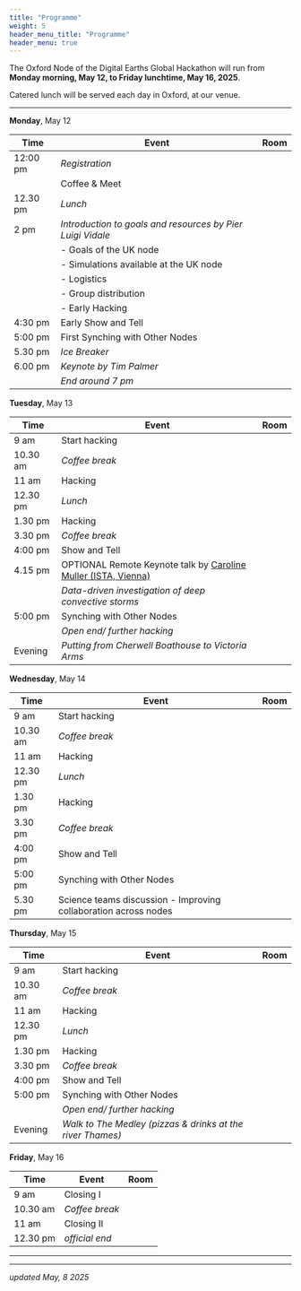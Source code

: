 ```yaml
---
title: "Programme"
weight: 5
header_menu_title: "Programme"
header_menu: true
---
```

The Oxford Node of the Digital Earths Global Hackathon will run from **Monday morning, May 12, to Friday lunchtime, May 16, 2025**.

Catered lunch will be served each day in Oxford, at our venue.


---


**Monday**, May 12

| Time | Event | Room |
|------|-------|------|
| 12:00 pm | *Registration*|      |
|      | Coffee & Meet   | |
| 12.30 pm | *Lunch* | |
| 2 pm | *Introduction to goals and resources by Pier Luigi Vidale*|     |
|      | - Goals of the UK node  |         |
|      | - Simulations available at the UK node  |         |
|      | - Logistics             |         |
|      | - Group distribution    |         |
|      | - Early Hacking    |         |
| 4:30 pm  | Early Show and Tell    |         |
| 5:00 pm  | First Synching with Other Nodes |         |
| 5.30 pm | *Ice Breaker*        |  |
| 6.00 pm | *Keynote by Tim Palmer*        |  |
| | *End around 7 pm* |


**Tuesday**, May 13

|  Time    | Event | Room |
|----------|-------|------|
|     9 am | Start hacking     |   |
| 10.30 am | *Coffee break*    |  |
|    11 am | Hacking           |         |
| 12.30 pm | *Lunch* | |
|  1.30 pm |  Hacking          |         |
|  3.30 pm | *Coffee break*    | |
|  4:00 pm | Show and Tell    |         |
|  4.15 pm | OPTIONAL Remote Keynote talk by [Caroline Muller (ISTA, Vienna)](https://ist.ac.at/en/research/muller-group/) |  |
|          |  *Data-driven investigation of deep convective storms* |
| 5:00 pm  | Synching with Other Nodes |         |
| | *Open end/ further hacking* |
|  Evening | *Putting from Cherwell Boathouse to Victoria Arms*    |         |

**Wednesday**, May 14

|  Time    | Event | Room |
|----------|-------|------|
|     9 am | Start hacking     |   |
| 10.30 am | *Coffee break*    |  |
|    11 am | Hacking      |         |
| 12.30 pm | *Lunch* | |
|  1.30 pm | Hacking           |         |
|  3.30 pm | *Coffee break*    |  |
|  4:00 pm | Show and Tell    |         |
|  5:00 pm | Synching with Other Nodes |         |
|  5.30 pm | Science teams discussion - Improving collaboration across nodes | |

**Thursday**, May 15

|  Time    | Event | Room |
|----------|-------|------|
|     9 am | Start hacking     |   |
| 10.30 am | *Coffee break*    |  |
|    11 am | Hacking      |         |
| 12.30 pm | *Lunch* | |
|  1.30 pm |  Hacking          |         |
|  3.30 pm | *Coffee break*    |  |
|  4:00 pm | Show and Tell    |         |
|  5:00 pm | Synching with Other Nodes |         |
| | *Open end/ further hacking* |
|  Evening | *Walk to The Medley (pizzas & drinks at the river Thames)*    |         |

**Friday**, May 16

|  Time    | Event | Room |
|----------|-------|------|
|     9 am | Closing I         |  |
| 10.30 am | *Coffee break*    |  |
|    11 am | Closing II        |  |
| 12.30 pm | *official end*    | |

---

---

*updated May, 8 2025*
